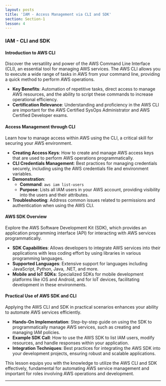 ```yaml
---
layout: posts
title: 'IAM - Access Management via CLI and SDK'
section: Section-1
lesson: 4
---
```


### IAM - CLI and SDK

#### Introduction to AWS CLI

Discover the versatility and power of the AWS Command Line Interface (CLI), an essential tool for managing AWS services. The AWS CLI allows you to execute a wide range of tasks in AWS from your command line, providing a quick method to perform AWS operations.

- **Key Benefits**: Automation of repetitive tasks, direct access to manage AWS resources, and the ability to script these commands to increase operational efficiency.
- **Certification Relevance**: Understanding and proficiency in the AWS CLI are important for the AWS Certified SysOps Administrator and AWS Certified Developer exams.

<!-- pagebreak -->

#### Access Management through CLI

Learn how to manage access within AWS using the CLI, a critical skill for securing your AWS environment.

- **Creating Access Keys**: How to create and manage AWS access keys that are used to perform AWS operations programmatically.
- **CLI Credentials Management**: Best practices for managing credentials securely, including using the AWS credentials file and environment variables.
- **Demonstration**:
  - **Command**: `aws iam list-users`
  - **Purpose**: Lists all IAM users in your AWS account, providing visibility into the users and their attributes.
- **Troubleshooting**: Address common issues related to permissions and authentication when using the AWS CLI.

<!-- pagebreak -->

#### AWS SDK Overview

Explore the AWS Software Development Kit (SDK), which provides an application programming interface (API) for interacting with AWS services programmatically.

- **SDK Capabilities**: Allows developers to integrate AWS services into their applications with less coding effort by using libraries in various programming languages.
- **Supported Languages**: Extensive support for languages including JavaScript, Python, Java, .NET, and more.
- **Mobile and IoT SDKs**: Specialized SDKs for mobile development platforms like iOS and Android, and for IoT devices, facilitating development in these environments.

<!-- pagebreak -->

#### Practical Use of AWS SDK and CLI

Applying the AWS CLI and SDK in practical scenarios enhances your ability to automate AWS services efficiently.

- **Hands-On Implementation**: Step-by-step guide on using the SDK to programmatically manage AWS services, such as creating and managing IAM policies.
- **Example SDK Call**: How to use the AWS SDK to list IAM users, modify resources, and handle responses within your application.
- **Integration Techniques**: Best practices for integrating the AWS SDK into your development projects, ensuring robust and scalable applications.

This lesson equips you with the knowledge to utilize the AWS CLI and SDK effectively, fundamental for automating AWS service management and important for roles involving AWS operations and development.

---
